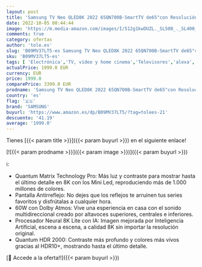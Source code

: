 ```yaml
---
layout: post
title: 'Samsung TV Neo QLED8K 2022 65QN700B-SmartTV de65"con Resolución8K Quantum Matrix Technology Pro Procesador Neural8K Lite con Inteligencia Artificial Quantum HDR2000 60W Dolby Atmos y Alexa Integrada'
date: 2022-10-05 00:44:44
image: 'https://m.media-amazon.com/images/I/512g1kwDUZL._SL500_._SL400_.jpg'
comments: true
category: ofertas
author: 'tole.es'
slug: 'B09MV37LT5-es Samsung TV Neo QLED8K 2022 65QN700B-SmartTV de65"con...'
sku: 'B09MV37LT5-es'
tags: [ 'Electrónica','TV, vídeo y home cinema','Televisores','alexa','samsung','🇪🇸', ]
actualPrice: 1999.0 EUR
currency: EUR
price: 1999.0
comparePrice: 3399.0 EUR
prodname: 'Samsung TV Neo QLED8K 2022 65QN700B-SmartTV de65"con Resolución8K Quantum Matrix Technology Pro Procesador Neural8K Lite con Inteligencia Artificial Quantum HDR2000 60W Dolby Atmos y Alexa Integrada'
country: 'es'
flag: '🇪🇸'
brand: 'SAMSUNG'
buyurl: 'https://www.amazon.es/dp/B09MV37LT5/?tag=tolees-21'
descuento: '41.19'
average: '1999.0'
---
```


Tienes [{{< param title >}}]({{< param buyurl >}}) en el siguiente enlace!

[![{{< param prodname >}}]({{< param image >}})]({{< param buyurl >}})

ℹ️:

- Quantum Matrix Technology Pro: Más luz y contraste para mostrar hasta el último detalle en 8K con los Mini Led, reproduciendo más de 1.000 millones de colores.
- Pantalla Antirreflejo: No dejes que los reflejos te arruinen tus series favoritos y disfrútalas a cualquier hora.
- 60W con Dolby Atmos: Vive una esperiencia en casa con el sonido multidireccional creado por altavoces superiores, centrales e inferiores.
- Procesador Neural 8K Lite con IA: Imagen mejorada por Inteligencia Artificial, escena a escena, a calidad 8K sin importar la resolución original.
- Quantum HDR 2000: Contraste más profundo y colores más vivos gracias al HDR10+, mostrando hasta el último detalle.

[🛒 Accede a la oferta!!]({{< param buyurl >}})
